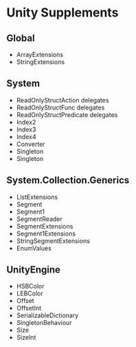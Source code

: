 # Unity Supplements

## Global

- ArrayExtensions
- StringExtensions

## System

- ReadOnlyStructAction delegates
- ReadOnlyStructFunc delegates
- ReadOnlyStructPredicate delegates
- Index2
- Index3
- Index4
- Converter
- Singleton
- Singleton<T>

## System.Collection.Generics

- ListExtensions
- Segment<T>
- Segment1<T>
- SegmentReader
- SegmentExtensions
- Segment1Extensions
- StringSegmentExtensions
- EnumValues<T>

## UnityEngine

- HSBColor
- LEBColor
- Offset
- OffsetInt
- SerializableDictionary
- SingletonBehaviour
- Size
- SizeInt
